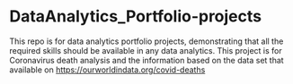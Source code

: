 # DataAnalytics_Portfolio-projects
This repo is for data analytics portfolio projects, demonstrating that all the required skills should be available in any data analytics. This project is for Coronavirus death
analysis and the information based on the data set that available on https://ourworldindata.org/covid-deaths

